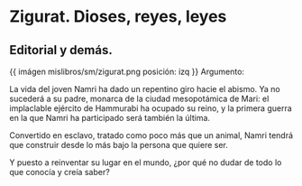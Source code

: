 # Zigurat. Dioses, reyes, leyes
Editorial y demás.
---



{{ imágen mislibros/sm/zigurat.png posición: izq }} Argumento:

La vida del joven Namri ha dado un repentino giro hacie el abismo. Ya no sucederá a su padre, monarca de la ciudad mesopotámica de Mari: el implaclable ejército de Hammurabi ha ocupado su reino,  y la primera guerra en la que Namri ha participado será también la última.

Convertido en esclavo, tratado como poco más que un animal, Namri tendrá que construir desde lo más bajo la persona que quiere ser.


Y puesto a reinventar su lugar en el mundo, ¿por qué no dudar de todo lo que conocía y creía saber?


